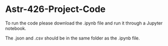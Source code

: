 # Astr-426-Project-Code

To run the code please download the .ipynb file and run it through a Jupyter notebook.

The .json and .csv should be in the same folder as the .ipynb file.
